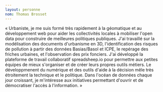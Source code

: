 ```yaml
--- 
layout: personne 
nom: Thomas Brosset 
--- 
```


« Urbaniste, je me suis formé très rapidement à la géomatique et au développement web pour aider les collectivités locales à mobiliser l'open data pour construire de meilleures politiques publiques. J'ai travaillé sur la modélisation des documents d'urbanisme en 3D, l'identification des risques de pollution à partir des données Basias/Basol et ICPE, le repérage des friches urbaines, et l'observation des prix fonciers. J'ai développé la plateforme de travail collaboratif spreadsheep.io pour permettre aux petites équipes de mieux s'organiser et de créer leurs propres outils métiers. Le développmenent du numérique et des outils d'aide à la décision mêle très étroitement la technique et le politique. Dans l'océan de données chaque jour croissant, je m'intéresse aux initiatives permettant d'ouvrir et de démocratiser l'accès à l'information. »
